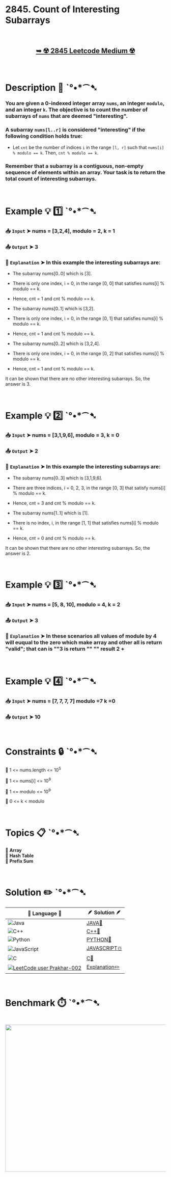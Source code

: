 # 2845. Count of Interesting Subarrays

</br>

<h2 align="center"> 

<a href="https://leetcode.com/problems/count-of-interesting-subarrays/description/?envType=daily-question&envId=2025-04-25"><strong>➥ ☢️ 2845 Leetcode Medium ☢️ </strong></a>
</h2>

</br>

# Description 📜 ˋ°•*⁀➷

### You are given a 0-indexed integer array `nums`, an integer `modulo`, and an integer `k`. The objective is to count the number of subarrays of `nums` that are deemed "interesting".

### A subarray `nums[l..r]` is considered "interesting" if the following condition holds true:

- Let `cnt` be the number of indices `i` in the range `[l, r]` such that `nums[i] % modulo == k`. Then, `cnt % modulo == k`.

### Remember that a subarray is a contiguous, non-empty sequence of elements within an array. Your task is to return the total count of interesting subarrays.

</br>

# Example 💡 1️⃣ ˋ°•*⁀➷

  ### 📥 `Input`  ➤ nums = [3,2,4], modulo = 2, k = 1

  ### 📤 `Output`  ➤ 3

  ### 🔦 `Explanation`  ➤ In this example the interesting subarrays are:

- The subarray nums[0..0] which is [3].

- There is only one index, i = 0, in the range [0, 0] that satisfies nums[i] % modulo == k.

- Hence, cnt = 1 and cnt % modulo == k.

- The subarray nums[0..1] which is [3,2].

- There is only one index, i = 0, in the range [0, 1] that satisfies nums[i] % modulo == k.

- Hence, cnt = 1 and cnt % modulo == k.

- The subarray nums[0..2] which is [3,2,4].

- There is only one index, i = 0, in the range [0, 2] that satisfies nums[i] % modulo == k.

- Hence, cnt = 1 and cnt % modulo == k.

It can be shown that there are no other interesting subarrays. So, the answer is 3.

</br>

# Example 💡 2️⃣ ˋ°•*⁀➷

  ### 📥 `Input` ➤ nums = [3,1,9,6], modulo = 3, k = 0

  ### 📤 `Output`  ➤ 2

  ### 🔦 `Explanation` ➤ In this example the interesting subarrays are:

- The subarray nums[0..3] which is [3,1,9,6].

- There are three indices, i = 0, 2, 3, in the range [0, 3] that satisfy nums[i] % modulo == k.

- Hence, cnt = 3 and cnt % modulo == k.

- The subarray nums[1..1] which is [1].

- There is no index, i, in the range [1, 1] that satisfies nums[i] % modulo == k.

- Hence, cnt = 0 and cnt % modulo == k.

It can be shown that there are no other interesting subarrays. So, the answer is 2.

</br>

# Example 💡 3️⃣ ˋ°•*⁀➷

  ### 📥 `Input` ➤ nums = [5, 8, 10], modulo = 4, k = 2

  ### 📤 `Output`  ➤ 3

  ### 🔦 `Explanation`  ➤ In these scenarios all values of module by 4 will euqual to the zero which make array and other all is return "valid"; that can is ""3 is return "" "" result 2 +

</br>

# Example 💡 4️⃣ ˋ°•*⁀➷

  ### 📥 `Input`  ➤ nums = [7, 7, 7, 7] modulo =7 k =0
 
  ### 📤 `Output`  ➤ 10
 

</br>

# Constraints 🔒 ˋ°•*⁀➷

🔹 1 <= nums.length <= 10<sup>5</sup> </br>

🔹 1 <= nums[i] <= 10<sup>9</sup> </br>

🔹 1 <= modulo <= 10<sup>9</sup> </br>

🔹 0 <= k < modulo </br>

</br>

# Topics 📋 ˋ°•*⁀➷

🔸 **Array**  </br>
🔸 **Hash Table**  </br>
🔸 **Prefix Sum**  </br>

</br>

# Solution ✏️ ˋ°•*⁀➷

| 📒 Language 📒  | 🪶 Solution 🪶 |
| ------------- | ------------- |
|  ![Java](https://img.shields.io/badge/java-%23ED8B00.svg?style=for-the-badge&logo=openjdk&logoColor=white)  | [JAVA🍁]() |
|  ![C++](https://img.shields.io/badge/c++-%2300599C.svg?style=for-the-badge&logo=c%2B%2B&logoColor=white)  | [C++🎲]()  |
|  ![Python](https://img.shields.io/badge/python-3670A0?style=for-the-badge&logo=python&logoColor=ffdd54)    | [PYTHON🍰]() |
| ![JavaScript](https://img.shields.io/badge/javascript-%23323330.svg?style=for-the-badge&logo=javascript&logoColor=%23F7DF1E)   | [JAVASCRIPT☃️]() |
|   ![C](https://img.shields.io/badge/c-%2300599C.svg?style=for-the-badge&logo=c&logoColor=white)   | [C💖]()  |
| [![LeetCode user Prakhar-002](https://img.shields.io/badge/dynamic/json?style=for-the-badge&labelColor=black&color=%23ffa116&label=Solved&query=solvedOverTotal&url=https%3A%2F%2Fleetcode-badge.vercel.app%2Fapi%2Fusers%2FPrakhar-002&logo=leetcode&logoColor=yellow)](https://leetcode.com/Prakhar-002/)  | [Explanation✏️]() |

</br>

# Benchmark ⏱️ ˋ°•*⁀➷

<h1  align="center" >

<img src ="" width = "700px" height="462px" />

</h1>
